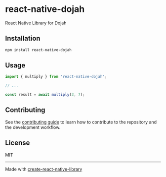 # react-native-dojah

React Native Library for Dojah

## Installation

```sh
npm install react-native-dojah
```

## Usage

```js
import { multiply } from 'react-native-dojah';

// ...

const result = await multiply(3, 7);
```

## Contributing

See the [contributing guide](CONTRIBUTING.md) to learn how to contribute to the repository and the development workflow.

## License

MIT

---

Made with [create-react-native-library](https://github.com/callstack/react-native-builder-bob)
